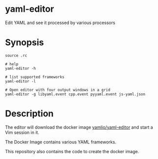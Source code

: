 yaml-editor
===========

Edit YAML and see it processed by various processors


# Synopsis

```
source .rc

# help
yaml-editor -h

# list supported frameworks
yaml-editor -l

# Open editor with four output windows in a grid
yaml-editor -g libyaml.event cpp.event pyyaml.event js-yaml.json
```

# Description

The editor will download the docker image
[yamlio/yaml-editor](https://hub.docker.com/r/yamlio/yaml-editor/) and start
a Vim session in it.

The Docker Image contains various YAML frameworks.

This repository also contains the code to create the docker image.
